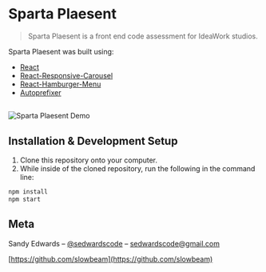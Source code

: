 # Sparta Plaesent
> Sparta Plaesent is a front end code assessment for IdeaWork studios.

Sparta Plaesent was built using:
* [React](https://reactjs.org/)
* [React-Responsive-Carousel](https://www.npmjs.com/package/react-responsive-carousel)
* [React-Hamburger-Menu](https://www.npmjs.com/package/react-hamburger-menu)
* [Autoprefixer](https://www.npmjs.com/package/autoprefixer)

##

![Sparta Plaesent Demo](https://imgur.com/a/LpIpVah)

## Installation & Development Setup

1. Clone this repository onto your computer.
2. While inside of the cloned repository, run the following in the command line:

```sh
npm install
npm start
```

## Meta

Sandy Edwards – [@sedwardscode](https://twitter.com/sedwardscode) – sedwardscode@gmail.com

[https://github.com/slowbeam](https://github.com/slowbeam)

